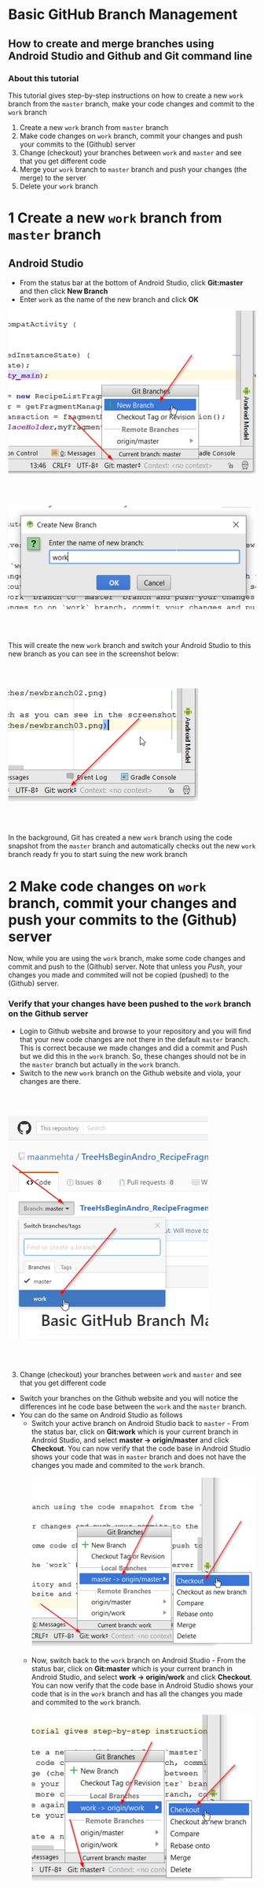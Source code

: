 # Basic GitHub Branch Management
## How to create and merge branches using Android Studio and Github and Git command line

### About this tutorial

This tutorial gives step-by-step instructions on how to create a new `work` branch from the `master` branch, make your code changes and commit to the `work` branch

1. Create a new `work` branch from `master` branch
2. Make code changes on `work` branch, commit your changes and push your commits to the (Github) server
3. Change (checkout) your branches between `work` and `master` and see that you get different code
4. Merge your `work` branch to `master` branch and push your changes (the merge) to the server
5. Delete your `work` branch

# 1 Create a new `work` branch from `master` branch

## Android Studio

- From the status bar at the bottom of Android Studio, click **Git:master** and then click **New Branch**
- Enter `work` as the name of the new branch and click **OK**


![Current Weather](https://raw.githubusercontent.com/maanmehta/screenshots/master/branches/newbranch01.png)

<br>
<br>

![Current Weather](https://raw.githubusercontent.com/maanmehta/screenshots/master/branches/newbranch02.png)

<br>
<br>

This will create the new `work` branch and switch your Android Studio to this new branch as you can see in the screenshot below:

<br>
<br>

![Current Weather](https://raw.githubusercontent.com/maanmehta/screenshots/master/branches/newbranch03.png)

<br>
<br>

In the background, Git has created a new `work` branch using the code snapshot from the `master` branch and automatically checks out the new `work` branch ready fr you to start suing the new work branch

# 2 Make code changes on `work` branch, commit your changes and push your commits to the (Github) server

Now, while you are using the `work` branch, make some code changes and commit and push to the (Github) server. Note that unless you *Push*, your changes you made and commited will not be copied (pushed) to the (Github) server.

### Verify that your changes have been pushed to the `work` branch on the Github server

- Login to Github website and browse to your repository and you will find that your new code changes are not there in the default `master` branch. This is correct because we made changes and did a commit and Push but we did this in the `work` branch. So, these changes should not be in the `master` branch but actually in the `work` branch.
- Switch to the new `work` branch on the Github website and viola, your changes are there.

<br>
<br>

![Current Weather](https://raw.githubusercontent.com/maanmehta/screenshots/master/branches/switchToWork01.png)

<br>
<br>


3. Change (checkout) your branches between `work` and `master` and see that you get different code

- Switch your branches on the Github website and you will notice the differences int he code base between the `work` and the `master` branch.
- You can do the same on Android Studio as follows
    - Switch your active branch on Android Studio back to `master` - From the status bar, click on **Git:work** which is your current branch in Android Studio, and select **master -> origin/master** and click **Checkout**. You can now verify that the code base in Android Studio shows your code that was in `master` branch and does not have the changes you made and commited to the `work` branch.<br><br>
    ![Current Weather](https://raw.githubusercontent.com/maanmehta/screenshots/master/branches/checkoutMaster01.png)<br><br>
    - Now, switch back to the `work` branch on Android Studio - From the status bar, click on **Git:master** which is your current branch in Android Studio, and select **work -> origin/work** and click **Checkout**. You can now verify that the code base in Android Studio shows your code that is in the `work` branch and has all the changes you made and commited to the `work` branch.<br><br>
    ![Current Weather](https://raw.githubusercontent.com/maanmehta/screenshots/master/branches/checkoutWork01.png)<br><br>



